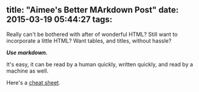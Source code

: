title: "Aimee's Better MArkdown Post"
date: 2015-03-19 05:44:27
tags:
---





Really can't be bothered with <brackets> after </braces> of wonderful HTML?
Still want to incorporate a little HTML? 
Want tables, and titles, without hassle?





**_Use markdown._**





It's easy, it can be read by a human quickly, written quickly, and read by a machine as well.




Here's a [cheat sheet](https://github.com/adam-p/markdown-here/wiki/Markdown-Cheatsheet).


